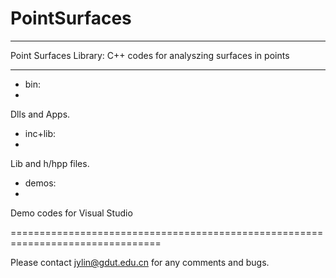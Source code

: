 # PointSurfaces
********************************************************************************
Point Surfaces Library: C++ codes for analyszing surfaces in points
********************************************************************************

- bin:
- 
Dlls and Apps.


- inc+lib:
- 
Lib and h/hpp files.


- demos:
- 
Demo codes for Visual Studio 


================================================================================

Please contact jylin@gdut.edu.cn for any comments and bugs.
